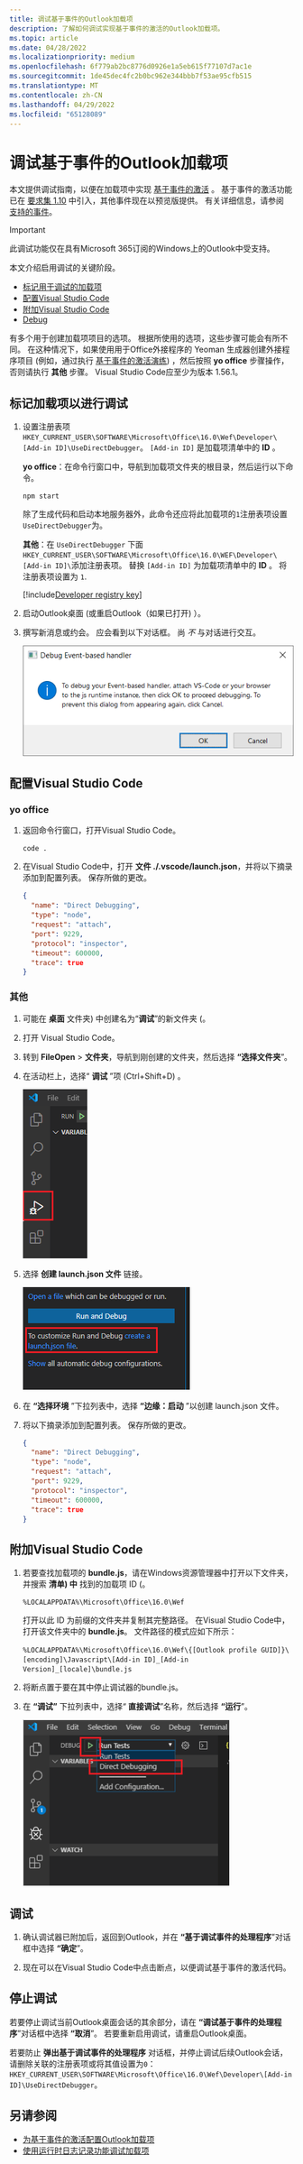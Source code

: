 ```yaml
---
title: 调试基于事件的Outlook加载项
description: 了解如何调试实现基于事件的激活的Outlook加载项。
ms.topic: article
ms.date: 04/28/2022
ms.localizationpriority: medium
ms.openlocfilehash: 6f779ab2bc8776d0926e1a5eb615f77107d7ac1e
ms.sourcegitcommit: 1de45dec4fc2b0bc962e344bbb7f53ae95cfb515
ms.translationtype: MT
ms.contentlocale: zh-CN
ms.lasthandoff: 04/29/2022
ms.locfileid: "65128089"
---
```

# <a name="debug-your-event-based-outlook-add-in"></a>调试基于事件的Outlook加载项

本文提供调试指南，以便在加载项中实现 [基于事件的激活](autolaunch.md) 。 基于事件的激活功能已在 [要求集 1.10](/javascript/api/requirement-sets/outlook/requirement-set-1.10/outlook-requirement-set-1.10) 中引入，其他事件现在以预览版提供。 有关详细信息，请参阅 [支持的事件](autolaunch.md#supported-events)。

> [!IMPORTANT]
> 此调试功能仅在具有Microsoft 365订阅的Windows上的Outlook中受支持。

本文介绍启用调试的关键阶段。

- [标记用于调试的加载项](#mark-your-add-in-for-debugging)
- [配置Visual Studio Code](#configure-visual-studio-code)
- [附加Visual Studio Code](#attach-visual-studio-code)
- [Debug](#debug)

有多个用于创建加载项项目的选项。 根据所使用的选项，这些步骤可能会有所不同。 在这种情况下，如果使用用于Office外接程序的 Yeoman 生成器创建外接程序项目 (例如，通过执行 [基于事件的激活演练](autolaunch.md)) ，然后按照 **yo office** 步骤操作，否则请执行 **其他** 步骤。 Visual Studio Code应至少为版本 1.56.1。

## <a name="mark-your-add-in-for-debugging"></a>标记加载项以进行调试

1. 设置注册表项 `HKEY_CURRENT_USER\SOFTWARE\Microsoft\Office\16.0\Wef\Developer\[Add-in ID]\UseDirectDebugger`。 `[Add-in ID]` 是加载项清单中的 **ID** 。

    **yo office**：在命令行窗口中，导航到加载项文件夹的根目录，然后运行以下命令。

    ```command&nbsp;line
    npm start
    ```

    除了生成代码和启动本地服务器外，此命令还应将此加载项的`1`注册表项设置`UseDirectDebugger`为。

    **其他**：在 `UseDirectDebugger` 下面 `HKEY_CURRENT_USER\SOFTWARE\Microsoft\Office\16.0\WEF\Developer\[Add-in ID]\`添加注册表项。 替换 `[Add-in ID]` 为加载项清单中的 **ID** 。 将注册表项设置为 `1`.

    [!include[Developer registry key](../includes/developer-registry-key.md)]

1. 启动Outlook桌面 (或重启Outlook（如果已打开) ）。
1. 撰写新消息或约会。 应会看到以下对话框。 尚 *不* 与对话进行交互。

    ![“调试基于事件的处理程序”对话框的屏幕截图。](../images/outlook-win-autolaunch-debug-dialog.png)

## <a name="configure-visual-studio-code"></a>配置Visual Studio Code

### <a name="yo-office"></a>yo office

1. 返回命令行窗口，打开Visual Studio Code。

    ```command&nbsp;line
    code .
    ```

1. 在Visual Studio Code中，打开 **文件 ./.vscode/launch.json**，并将以下摘录添加到配置列表。 保存所做的更改。

    ```json
    {
      "name": "Direct Debugging",
      "type": "node",
      "request": "attach",
      "port": 9229,
      "protocol": "inspector",
      "timeout": 600000,
      "trace": true
    }
    ```

### <a name="other"></a>其他

1. 可能在 **桌面** 文件夹) 中创建名为“**调试**”的新文件夹 (。
1. 打开 Visual Studio Code。
1. 转到 **FileOpen** >  **文件夹**，导航到刚创建的文件夹，然后选择 **“选择文件夹**”。
1. 在活动栏上，选择“ **调试** ”项 (Ctrl+Shift+D) 。

    ![活动栏上“调试”图标的屏幕截图。](../images/vs-code-debug.png)

1. 选择 **创建 launch.json 文件** 链接。

    ![用于在Visual Studio Code中创建 launch.json 文件的链接的屏幕截图。](../images/vs-code-create-launch.json.png)

1. 在 **“选择环境** ”下拉列表中，选择 **“边缘：启动** ”以创建 launch.json 文件。
1. 将以下摘录添加到配置列表。 保存所做的更改。

    ```json
    {
      "name": "Direct Debugging",
      "type": "node",
      "request": "attach",
      "port": 9229,
      "protocol": "inspector",
      "timeout": 600000,
      "trace": true
    }
    ```

## <a name="attach-visual-studio-code"></a>附加Visual Studio Code

1. 若要查找加载项的 **bundle.js**，请在Windows资源管理器中打开以下文件夹，并搜索 **清单) 中** 找到的加载项 ID (。

    ```text
    %LOCALAPPDATA%\Microsoft\Office\16.0\Wef
    ```

    打开以此 ID 为前缀的文件夹并复制其完整路径。 在Visual Studio Code中，打开该文件夹中的 **bundle.js**。 文件路径的模式应如下所示：

    `%LOCALAPPDATA%\Microsoft\Office\16.0\Wef\{[Outlook profile GUID]}\[encoding]\Javascript\[Add-in ID]_[Add-in Version]_[locale]\bundle.js`

1. 将断点置于要在其中停止调试器的bundle.js。
1. 在 **“调试”** 下拉列表中，选择“ **直接调试**”名称，然后选择 **“运行**”。

    ![从“Visual Studio Code调试”下拉列表中的配置选项中选择“直接调试”的屏幕截图。](../images/outlook-win-autolaunch-debug-vsc.png)

## <a name="debug"></a>调试

1. 确认调试器已附加后，返回到Outlook，并在 **“基于调试事件的处理程序**”对话框中选择 **“确定**”。

1. 现在可以在Visual Studio Code中点击断点，以便调试基于事件的激活代码。

## <a name="stop-debugging"></a>停止调试

若要停止调试当前Outlook桌面会话的其余部分，请在 **“调试基于事件的处理程序**”对话框中选择 **“取消**”。 若要重新启用调试，请重启Outlook桌面。

若要防止 **弹出基于调试事件的处理程序** 对话框，并停止调试后续Outlook会话，请删除关联的注册表项或将其值设置为`0`： `HKEY_CURRENT_USER\SOFTWARE\Microsoft\Office\16.0\Wef\Developer\[Add-in ID]\UseDirectDebugger`。

## <a name="see-also"></a>另请参阅

- [为基于事件的激活配置Outlook加载项](autolaunch.md)
- [使用运行时日志记录功能调试加载项](../testing/runtime-logging.md#runtime-logging-on-windows)
